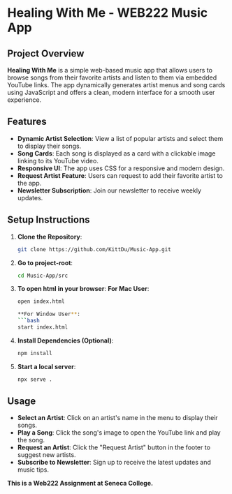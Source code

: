 # Healing With Me - WEB222 Music App

## Project Overview

**Healing With Me** is a simple web-based music app that allows users to browse songs from their favorite artists and listen to them via embedded YouTube links. The app dynamically generates artist menus and song cards using JavaScript and offers a clean, modern interface for a smooth user experience.

## Features

- **Dynamic Artist Selection**: View a list of popular artists and select them to display their songs.
- **Song Cards**: Each song is displayed as a card with a clickable image linking to its YouTube video.
- **Responsive UI**: The app uses CSS for a responsive and modern design.
- **Request Artist Feature**: Users can request to add their favorite artist to the app.
- **Newsletter Subscription**: Join our newsletter to receive weekly updates.


## Setup Instructions

1. **Clone the Repository**:

   ```bash
   git clone https://github.com/KittDu/Music-App.git
2. **Go to project-root**:
   ```bash
   cd Music-App/src

3. **To open html in your browser**:
   **For Mac User**:
   ```bash
   open index.html
   
   **For Window User**:
   ```bash
   start index.html
4. **Install Dependencies (Optional)**:
   ```bash
   npm install
5. **Start a local server**:
   ```bash
   npx serve .

## Usage
- **Select an Artist**: Click on an artist's name in the menu to display their songs.
- **Play a Song**: Click the song's image to open the YouTube link and play the song.
- **Request an Artist**: Click the "Request Artist" button in the footer to suggest new artists.
- **Subscribe to Newsletter**: Sign up to receive the latest updates and music tips.


**This is a Web222 Assignment at Seneca College.**
